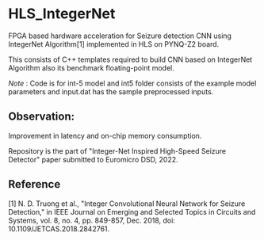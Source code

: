 # HLS_IntegerNet
FPGA based hardware acceleration for Seizure detection CNN using IntegerNet Algorithm[1] implemented in HLS on PYNQ-Z2 board.

This consists of C++ templates required to build CNN based on IntegerNet Algorithm also its benchmark floating-point model.

_Note_ : Code is for int-5 model and int5 folder consists of the example model parameters and input.dat has the sample preprocessed inputs.

## Observation:
Improvement in latency and on-chip memory consumption. 

Repository is the part of "Integer-Net Inspired High-Speed Seizure Detector" paper submitted to Euromicro DSD, 2022.

## Reference
<a id = "1">[1]</a>
N. D. Truong et al., "Integer Convolutional Neural Network for Seizure Detection," in IEEE Journal on Emerging and Selected Topics in Circuits and Systems, vol. 8, no. 4, pp. 849-857, Dec. 2018, doi: 10.1109/JETCAS.2018.2842761.
